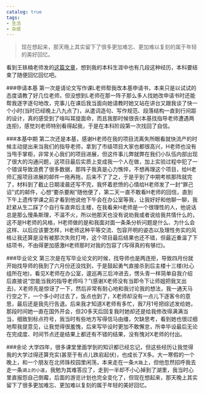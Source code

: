 ```yaml
---
catalog: true
tags:
- 生活
- 杂感
---
```


> 现在想起来，那天晚上其实留下了很多更加难忘、更加难以复刻的属于年轻的美好回忆。

看到王轶楠老师发的[这篇文章](https://mp.weixin.qq.com/s/_nGdTKU8Yrd5RFCpAfTPOA)，想到​我的本科生涯中也有几段这种经历，本科要结束了随便回忆回忆吧。

###申请本基
第一次是请论文写作课L老师帮我改本基申请书，本来只是以试试的态度请教了好几位老师，但没想到L老师在那一阵子那么多人找她改申请书时还能帮我逐字逐句地改，完事儿在课后我当面向她请教时她又站在讲台又跟我谈了快一个小时(当时已经晚上八九点了)，从遣词造句、写作规范、段落结构一直到行间距的设计，真的感受到了啥叫耳提面命，而且我那时候很丧(本基找指导老师遭遇两连拒)，感觉刘老师特别看得起我，于是在本科阶段第一次找回了自信。

###本基中期
第二次还是本基，感谢H老师在我的项目流离失所眼看就快流产的时候主动提出来当我们的指导老师，拿到了市级项目大家也都很高兴，H老师也没有当甩手掌柜，非常关心我们的项目进展，但这件事儿弊就弊在我们小队伍内部出现了很大的沟通问题，这项目最后实质上变成我一个人在做，加上实验过程中犯了一个错误导致浪费了很多数据，那阵子我真是心力憔悴，不想再理这个项目，给H老师汇报项目进展的邮件一拖再拖，后来不了了之，于是乎到了中期考核那阵就完了，材料到了截止日期凌晨还写不完，我怀着悲愤的心情给H老师发了一封“罪己诏”式的邮件，心想“要杀要剐”随他便了，第二天一直不敢看H老师的回信，直到下午上遗传学课之前才看到他说他下午会在办公室等我，让我好好和他聊一聊，我赶紧从生二踩了个自行车直奔后主楼，在我看来H老师是一个很理性的人，他说话总是那么慢条斯理，不温不火，所以他那天也没有说劝我或者说给我共情什么的，这不是H老师的风格，H老师做的是和我面对面一条条分析问题是什么、为什么会这样、以后应该要怎样，H老师这种平等交流、包容开明的姿态以及理性务实的风格让我还算是没有被那次失败打垮，这个项目最后结果也还不错，但最近重温了下结项书，不由得更加感激H老师那时对我的包容了(写得真的有够烂)。

###毕业论文
第三次是在写毕业论文的时候，找导师也是两连拒，导致四月份就开始找导师的我到了六月份还没找到，于是鼓起勇气直接杀到后主楼十三楼(社心组所在地)，看见X老师在办公室，逡巡再三后冲进去，愣头青一样简单自我介绍后直接说“您能当我的指导老师吗？”(感谢X老师没有当即令下让师姐把我叉出去)，X老师先是惊讶了一下，然后非常有耐心地和我讨论我的想法，我一通天马行空之下，一个多小时过去了，饭点也到了，X老师却没有一点儿下逐客令的意思，最后还是我先行告退。后来我才知道X老师有多忙，我7月1号把综述发给她，那段时间她一直在国外开会，但20多天后回复我时她却还是给我修改得满满当当，细致到标点符号，我当时有些地方写得信马由缰，欠缺思考，看到她也很过细地帮我提意见，让我觉得很羞愧，后来写毕设时更加不敢懈怠，所幸毕设最后无论在完成度、时间节点还是结果上都还有不错的结果，没有愧对X老师的付出。

###余论
大学四年，很多课堂里面学到的知识都已经忘记，但这些经历让我觉得我的大学过得还算充实(甚至于有点儿跌宕起伏)，也成长了X多。大一寒假的一个晚上，和一个朋友在北师珠校园里闲荡，本来走在一条`大路`上，但他忽然招呼我去走一条`湖上的小道`，我勉为其难答应了，走到一半却不小心掉到了湖里，我当时心里直报怨自己倒霉，后面的游览计划也完全变化了，但现在想起来，那天晚上其实留下了很多更加难忘、更加难以复刻的属于年轻的美好回忆。
